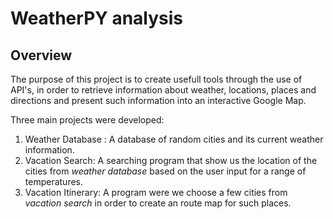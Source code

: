 # WeatherPY analysis

## Overview

The purpose of this project is to create usefull tools through the use of API's, in order to retrieve information about weather, locations, places and directions and present such information into an interactive Google Map.

Three main projects were developed:

1. Weather Database : A database of random cities and its current weather information.
2. Vacation Search: A searching program that show us the location of the cities from *weather database* based on the user input for a range of temperatures.
3. Vacation Itinerary: A program were we choose a few cities from *vacation search* in order to create an route map for such places.
